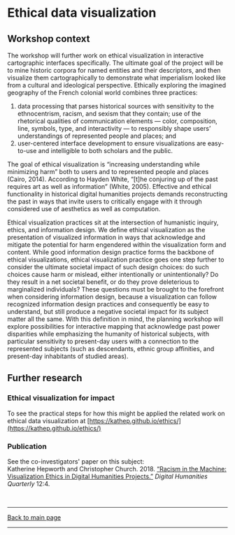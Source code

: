 # Ethical data visualization

## Workshop context
The workshop will further work on ethical visualization in interactive cartographic interfaces specifically. The ultimate goal of the project will be to mine historic corpora for named entities and their descriptors, and then visualize them cartographically to demonstrate what imperialism looked like from a cultural and ideological perspective. Ethically exploring the imagined geography of the French colonial world combines three practices:

1.  data processing that parses historical sources with sensitivity to the ethnocentrism, racism, and sexism that they contain;
use of the rhetorical qualities of communication elements — color, composition, line, symbols, type, and interactivity — to responsibly shape users’ understandings of represented people and places; and
2. user-centered interface development to ensure visualizations are easy-to-use and intelligible to both scholars and the public.

The goal of ethical visualization is “increasing understanding while minimizing harm” both to users and to represented people and places (Cairo, 2014). According to Hayden White, “[t]he conjuring up of the past requires art as well as information” (White, 2005). Effective and ethical functionality in historical digital humanities projects demands reconstructing the past in ways that invite users to critically engage with it through considered use of aesthetics as well as computation.

Ethical visualization practices sit at the intersection of humanistic inquiry, ethics, and information design. We define ethical visualization as the presentation of visualized information in ways that acknowledge and mitigate the potential for harm engendered within the visualization form and content. While good information design practice forms the backbone of ethical visualizations, ethical visualization practice goes one step further to consider the ultimate societal impact of such design choices: do such choices cause harm or mislead, either intentionally or unintentionally? Do they result in a net societal benefit, or do they prove deleterious to marginalized individuals? These questions must be brought to the forefront when considering information design, because a visualization can follow recognized information design practices and consequently be easy to understand, but still produce a negative societal impact for its subject matter all the same. With this definition in mind, the planning workshop will explore possibilities for interactive mapping that acknowledge past power disparities while emphasizing the humanity of historical subjects, with particular sensitivity to present-day users with a connection to the represented subjects (such as descendants, ethnic group affinities, and present-day inhabitants of studied areas).

## Further research

### Ethical visualization for impact
To see the practical steps for how this might be applied the related work on ethical data visualization at [https://kathep.github.io/ethics/](https://kathep.github.io/ethics/)

### Publication
See the co-investigators' paper on this subject:  
Katherine Hepworth and Christopher Church. 2018. [“Racism in the Machine: Visualization Ethics in Digital Humanities Projects.”](http://www.digitalhumanities.org/dhq/vol/12/4/000408/000408.html) *Digital Humanities Quarterly* 12:4.

&nbsp;

-----------------------------

[Back to main page](/empire/)  

------------------------------
